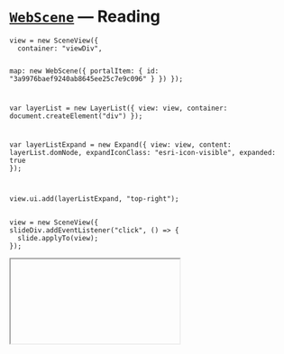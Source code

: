 # [`WebScene`](https://developers.arcgis.com/javascript/latest/api-reference/esri-WebScene.html) &mdash; Reading

<div class="two-columns">
  <div class="left-column">

<div class="code-snippet">
<!--<button class="play" id="web-scene-reading-button01"></button>-->
<pre><code class="lang-ts">view = new SceneView({
  container: "viewDiv",

  map: new WebScene({
    portalItem: {
      id: "3a9976baef9240ab8645ee25c7e9c096"
    }
  })
});

var layerList = new LayerList({
  view: view,
  container: document.createElement("div")
});

var layerListExpand = new Expand({
  view: view,
  content: layerList.domNode,
  expandIconClass: "esri-icon-visible",
  expanded: true
});

view.ui.add(layerListExpand, "top-right");</code></pre>
</div>
<div class="code-snippet">
<!--<button class="play" id="web-scene-reading-button01"></button>-->
<pre><code class="lang-ts">view = new SceneView({
slideDiv.addEventListener("click", () => {
  slide.applyTo(view);
});</code></pre>
</div>


  </div>
  <div class="right-column">
    <iframe id="demo-time-date" data-src="../examples/web-scene-reading.html" ></iframe>
  </div>
</div>
